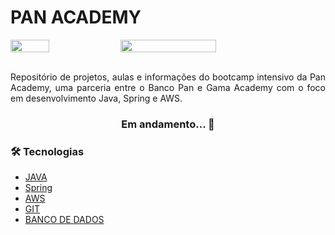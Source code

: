 <h1 style="text-align=center;">PAN ACADEMY</h1>

<div style="display: flex; flex-direction: row;">
<img src="https://bancopan.corporate.gama.academy/wp-content/uploads/sites/10/2021/08/logo-Positivo.png" width="35%">
<img src="https://bancopan.corporate.gama.academy/wp-content/uploads/sites/10/2021/08/gama-academy-logo-horizontal-verde-preto.png" width="55%">
</div>

<br>

<p id="Sobre" align="Justify">Repositório de projetos, aulas e informações do bootcamp intensivo da Pan Academy, uma parceria entre o Banco Pan e Gama Academy com o foco em desenvolvimento Java, Spring e AWS. </p>


<h3 align="center"> 
 Em andamento... 🔨
</h4>

### 🛠 Tecnologias

- <a href="https://openjdk.java.net/projects/jdk/11/">JAVA</a>
- [Spring](https://spring.io/)
- [AWS](https://docs.aws.amazon.com/)
- <a href="./git/">GIT</a>
- [BANCO DE DADOS](https://dev.mysql.com/)
